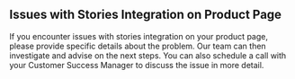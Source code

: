 ## Issues with Stories Integration on Product Page

If you encounter issues with stories integration on your product page, please provide specific details about the problem. Our team can then investigate and advise on the next steps. You can also schedule a call with your Customer Success Manager to discuss the issue in more detail.